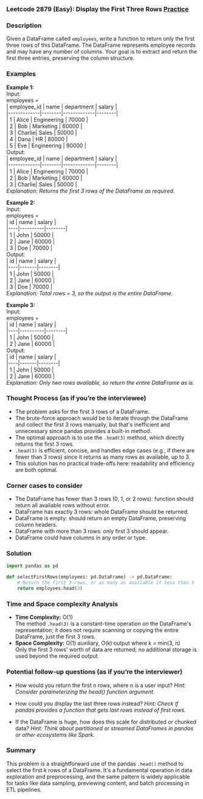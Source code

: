 ### Leetcode 2879 (Easy): Display the First Three Rows [Practice](https://leetcode.com/problems/display-the-first-three-rows)

### Description  
Given a DataFrame called `employees`, write a function to return only the first three rows of this DataFrame. The DataFrame represents employee records and may have any number of columns. Your goal is to extract and return the first three entries, preserving the column structure.

### Examples  

**Example 1:**  
Input:  
employees =  
| employee_id | name   | department  | salary |  
|-------------|--------|-------------|--------|  
| 1           | Alice  | Engineering | 70000  |  
| 2           | Bob    | Marketing   | 60000  |  
| 3           | Charlie| Sales       | 50000  |  
| 4           | Dana   | HR          | 80000  |  
| 5           | Eve    | Engineering | 90000  |  
Output:  
| employee_id | name   | department  | salary |  
|-------------|--------|-------------|--------|  
| 1           | Alice  | Engineering | 70000  |  
| 2           | Bob    | Marketing   | 60000  |  
| 3           | Charlie| Sales       | 50000  |  
*Explanation: Returns the first 3 rows of the DataFrame as required.*

**Example 2:**  
Input:  
employees =  
| id | name     | salary |  
|----|----------|--------|  
| 1  | John     | 50000  |  
| 2  | Jane     | 60000  |  
| 3  | Doe      | 70000  |  
Output:  
| id | name  | salary |  
|----|-------|--------|  
| 1  | John  | 50000  |  
| 2  | Jane  | 60000  |  
| 3  | Doe   | 70000  |  
*Explanation: Total rows = 3, so the output is the entire DataFrame.*

**Example 3:**  
Input:  
employees =  
| id | name     | salary |  
|----|----------|--------|  
| 1  | John     | 50000  |  
| 2  | Jane     | 60000  |  
Output:  
| id | name  | salary |  
|----|-------|--------|  
| 1  | John  | 50000  |  
| 2  | Jane  | 60000  |  
*Explanation: Only two rows available, so return the entire DataFrame as is.*

### Thought Process (as if you’re the interviewee)  
- The problem asks for the first 3 rows of a DataFrame.
- The brute-force approach would be to iterate through the DataFrame and collect the first 3 rows manually, but that's inefficient and unnecessary since pandas provides a built-in method.
- The optimal approach is to use the `.head(3)` method, which directly returns the first 3 rows.  
- `.head(3)` is efficient, concise, and handles edge cases (e.g., if there are fewer than 3 rows) since it returns as many rows as available, up to 3.
- This solution has no practical trade-offs here: readability and efficiency are both optimal.

### Corner cases to consider  
- The DataFrame has fewer than 3 rows (0, 1, or 2 rows): function should return all available rows without error.
- DataFrame has exactly 3 rows: whole DataFrame should be returned.
- DataFrame is empty: should return an empty DataFrame, preserving column headers.
- DataFrame with more than 3 rows: only first 3 should appear.
- DataFrame could have columns in any order or type.

### Solution

```python
import pandas as pd

def selectFirstRows(employees: pd.DataFrame) -> pd.DataFrame:
    # Return the first 3 rows, or as many as available if less than 3
    return employees.head(3)
```

### Time and Space complexity Analysis  

- **Time Complexity:** O(1)  
  The method `.head(3)` is a constant-time operation on the DataFrame's representation; it does not require scanning or copying the entire DataFrame, just the first 3 rows.
- **Space Complexity:** O(1) auxiliary, O(k) output where k = min(3, n)  
  Only the first 3 rows' worth of data are returned; no additional storage is used beyond the required output.

### Potential follow-up questions (as if you’re the interviewer)  

- How would you return the first n rows, where n is a user input?
  *Hint: Consider parameterizing the head() function argument.*

- How could you display the last three rows instead?
  *Hint: Check if pandas provides a function that gets last rows instead of first rows.*

- If the DataFrame is huge, how does this scale for distributed or chunked data?
  *Hint: Think about partitioned or streamed DataFrames in pandas or other ecosystems like Spark.*

### Summary
This problem is a straightforward use of the pandas `.head()` method to select the first k rows of a DataFrame. It's a fundamental operation in data exploration and preprocessing, and the same pattern is widely applicable for tasks like data sampling, previewing content, and batch processing in ETL pipelines.